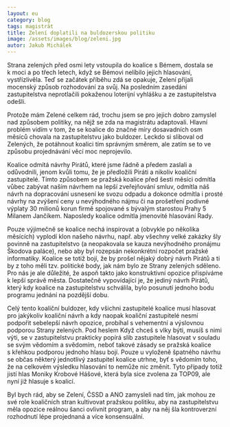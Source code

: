 ```yaml
---
layout: eu
category: blog
tags: magistrát
title: Zelení doplatili na buldozerskou politiku
image: /assets/images/blog/zeleni.jpg
autor: Jakub Michálek
---
```


Strana zelených před osmi lety vstoupila do koalice s Bémem, dostala se k moci a po třech letech, když se Bémovi nelíbilo jejich hlasování, vystřízlivěla. Teď se začátek příběhu zdá se opakuje, Zelení přijali mocenský způsob rozhodování za svůj. Na posledním zasedání zastupitelstva neprotlačili pokaženou loterijní vyhlášku a ze zastupitelstva odešli.

Protože mám Zelené celkem rád, trochu jsem se pro jejich dobro zamyslel nad způsobem politiky, na nějž se zda na magistrátu adaptovali. Hlavní problém vidím v tom, že se koalice do značné míry dosavadních osm měsíců chovala na zastupitelstvu jako buldozer. Leckdo si sliboval od Zelených, že potáhnout koalici tím správným směrem, ale zatím se to ve způsobu projednávání věcí moc neprojevilo.

Koalice odmítá návrhy Pirátů, které jsme řádně a předem zaslali a odůvodnili, jenom kvůli tomu, že je předložili Piráti a nikoliv koaliční zastupitelé. Tímto způsobem se pražská koalice před šesti měsíci odmítla vůbec zabývat naším návrhem na lepší zveřejňování smluv, odmítla náš návrh na dopracování usnesení ke svozu odpadu a dokonce odmítla i prosté návrhy na zvýšení ceny u nevýhodného nájmu či na prošetření podivné výplaty 30 milionů korun firmě spojované s bývalým starostou Prahy 5 Milanem Jančíkem. Naposledy koalice odmítla jmenovité hlasování Rady.

Pouze výjimečně se koalice nechá inspirovat a (obvykle po několika měsících) vyplodí klon našeho návrhu, např. aby všechny velké zakázky šly povinně na zastupitelstvo (a neopakovala se kauza nevýhodného pronájmu Škodova paláce), nebo aby byl rozepsán nekonkrétní rozpočet pražské informatiky. Koalice se totiž bojí, že by prošel nějaký dobrý návrh Pirátů a ti by z toho měli tzv. politické body, jak nám bylo ze Strany zelených sděleno. Pro nás je ale důležité, že aspoň takto jako konstruktivní opozice přispíváme k lepší správě města. Dostatečně vypovídající je, že jediný návrh Pirátů, který kdy koalice na zastupitelstvu schválila, bylo posunutí jednoho bodu programu jednání na pozdější dobu. 

Celý tento koaliční buldozer, kdy všichni zastupitelé koalice musí hlasovat pro jakýkoliv koaliční návrh a kdy naopak koaliční zastupitelé nesmí podpořit sebelepší návrh opozice, probíhal s vehementní a výslovnou podporou Strany zelených. Pod heslem Když chceš s vlky býti, musíš s nimi výti, se v zastupitelstvu prakticky popírá slib zastupitele hlasovat v souladu se svým vědomím a svědomím, neboť takové zásady se pražská koalice s křehkou podporou jednoho hlasu bojí. Pouze u vyloženě špatného návrhu se občas některý jednotlivý zastupitel koalice utrhne, byť s vědomím toho, že na celkovém výsledku hlasování to nemůže nic změnit. Tyto případy totiž jistí hlas Moniky Krobové Hášové, která byla sice zvolena za TOP09, ale nyní již hlasuje s koalicí.

Byl bych rád, aby se Zelení, ČSSD a ANO zamysleli nad tím, jak mohou ze své role koaličních stran kultivovat pražskou politiku, aby na zastupitelstvu měla opozice reálnou šanci ovlivnit program, a aby na něj šla kontroverzní rozhodnutí lépe projednaná a více konsensuální.
